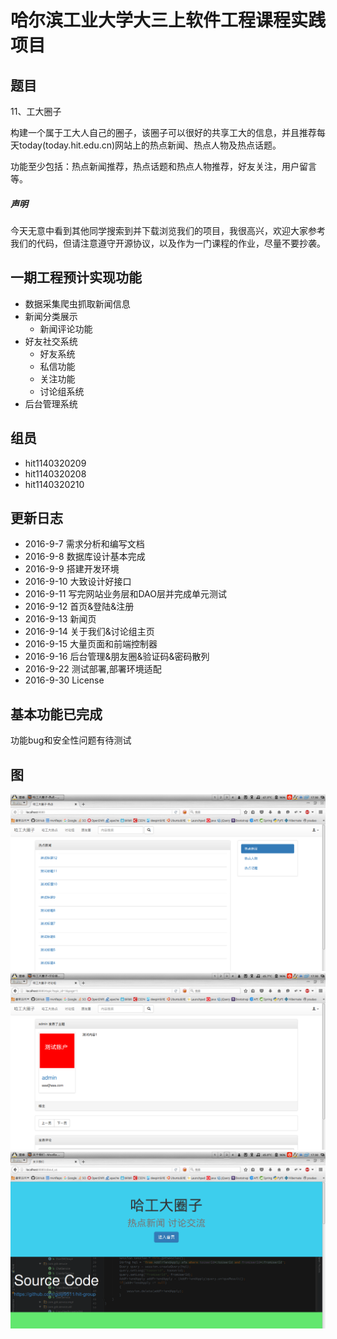 # 哈尔滨工业大学大三上软件工程课程实践项目

## 题目

11、工大圈子

构建一个属于工大人自己的圈子，该圈子可以很好的共享工大的信息，并且推荐每天today(today.hit.edu.cn)网站上的热点新闻、热点人物及热点话题。

功能至少包括：热点新闻推荐，热点话题和热点人物推荐，好友关注，用户留言等。

##### 声明
今天无意中看到其他同学搜索到并下载浏览我们的项目，我很高兴，欢迎大家参考我们的代码，但请注意遵守开源协议，以及作为一门课程的作业，尽量不要抄袭。

## 一期工程预计实现功能

* 数据采集爬虫抓取新闻信息
* 新闻分类展示
	+ 新闻评论功能
* 好友社交系统
	+ 好友系统
	+ 私信功能
	+ 关注功能
	+ 讨论组系统
* 后台管理系统

## 组员

* hit1140320209
* hit1140320208
* hit1140320210

## 更新日志

* 2016-9-7 需求分析和编写文档
* 2016-9-8 数据库设计基本完成
* 2016-9-9 搭建开发环境
* 2016-9-10 大致设计好接口
* 2016-9-11 写完网站业务层和DAO层并完成单元测试
* 2016-9-12 首页&登陆&注册
* 2016-9-13 新闻页
* 2016-9-14 关于我们&讨论组主页
* 2016-9-15 大量页面和前端控制器
* 2016-9-16 后台管理&朋友圈&验证码&密码散列
* 2016-9-22 测试部署,部署环境适配
* 2016-9-30 License

## 基本功能已完成
功能bug和安全性问题有待测试

## 图
![](docs/screenshots/1.png)
![](docs/screenshots/2.png)
![](docs/screenshots/3.png)